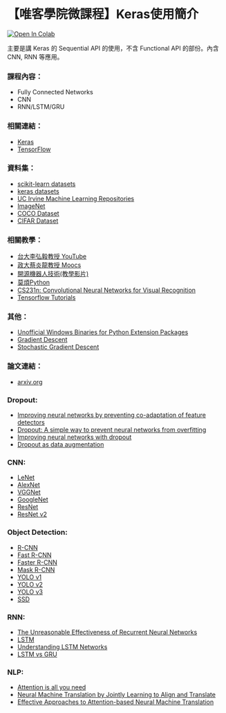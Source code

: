 # 【唯客學院微課程】Keras使用簡介

[![Open In Colab](https://colab.research.google.com/assets/colab-badge.svg)](https://colab.research.google.com/github/victorgau/khpy_keras_intro/)

主要是講 Keras 的 Sequential API 的使用，不含 Functional API 的部份。內含 CNN, RNN 等應用。

### 課程內容：

* Fully Connected Networks
* CNN
* RNN/LSTM/GRU

### 相關連結：

* [Keras](https://keras.io/)
* [TensorFlow](https://www.tensorflow.org/)

### 資料集：

* [scikit-learn datasets](https://scikit-learn.org/stable/datasets/index.html)
* [keras datasets](https://keras.io/api/datasets/)
* [UC Irvine Machine Learning Repositories](https://archive.ics.uci.edu/ml/index.php)
* [ImageNet](http://www.image-net.org/)
* [COCO Dataset](http://cocodataset.org/)
* [CIFAR Dataset](https://www.cs.toronto.edu/~kriz/cifar.html)

### 相關教學：

* [台大李弘毅教授 YouTube](https://www.youtube.com/channel/UC2ggjtuuWvxrHHHiaDH1dlQ)
* [政大蔡炎龍教授 Moocs](http://moocs.nccu.edu.tw/course/172/intro)
* [開源機器人技術(教學影片)](https://tw.openrobot.org/dir/index?sn=1090)
* [莫煩Python](https://morvanzhou.github.io/)
* [CS231n: Convolutional Neural Networks for Visual Recognition](http://cs231n.stanford.edu/)
* [Tensorflow Tutorials](https://github.com/Hvass-Labs/TensorFlow-Tutorials)

### 其他：

* [Unofficial Windows Binaries for Python Extension Packages](https://www.lfd.uci.edu/~gohlke/pythonlibs/)
* [Gradient Descent](https://en.wikipedia.org/wiki/Gradient_descent)
* [Stochastic Gradient Descent](https://en.wikipedia.org/wiki/Stochastic_gradient_descent)

### 論文連結：

* [arxiv.org](https://arxiv.org/)

### Dropout:

* [Improving neural networks by preventing co-adaptation of feature detectors](https://arxiv.org/abs/1207.0580)
* [Dropout: A simple way to prevent neural networks from overfitting](https://www.cs.toronto.edu/~hinton/absps/JMLRdropout.pdf)
* [Improving neural networks with dropout](http://www.cs.toronto.edu/~nitish/msc_thesis.pdf)
* [Dropout as data augmentation](https://arxiv.org/abs/1506.08700)

### CNN:

* [LeNet](http://vision.stanford.edu/cs598_spring07/papers/Lecun98.pdf)
* [AlexNet](https://papers.nips.cc/paper/4824-imagenet-classification-with-deep-convolutional-neural-networks.pdf)
* [VGGNet](https://arxiv.org/pdf/1409.1556.pdf)
* [GoogleNet](https://arxiv.org/pdf/1409.4842.pdf)
* [ResNet](https://arxiv.org/pdf/1512.03385.pdf)
* [ResNet v2](https://arxiv.org/pdf/1603.05027.pdf)

### Object Detection: 

* [R-CNN](https://arxiv.org/abs/1311.2524)
* [Fast R-CNN](https://arxiv.org/abs/1504.08083)
* [Faster R-CNN](https://arxiv.org/abs/1506.01497)
* [Mask R-CNN](https://arxiv.org/abs/1703.06870)
* [YOLO v1](https://arxiv.org/abs/1506.02640)
* [YOLO v2](https://arxiv.org/abs/1612.08242v1)
* [YOLO v3](https://arxiv.org/abs/1804.02767)
* [SSD](https://arxiv.org/abs/1512.02325)

### RNN:

* [The Unreasonable Effectiveness of Recurrent Neural Networks](http://karpathy.github.io/2015/05/21/rnn-effectiveness/)
* [LSTM](https://arxiv.org/pdf/1402.1128.pdf)
* [Understanding LSTM Networks](http://colah.github.io/posts/2015-08-Understanding-LSTMs/)
* [LSTM vs GRU](https://arxiv.org/pdf/1412.3555.pdf)

### NLP:

* [Attention is all you need](https://arxiv.org/pdf/1706.03762.pdf)
* [Neural Machine Translation by Jointly Learning to Align and Translate](https://arxiv.org/abs/1409.0473)
* [Effective Approaches to Attention-based Neural Machine Translation](https://arxiv.org/abs/1508.04025)
